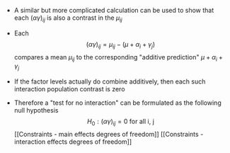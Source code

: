 - A similar but more complicated calculation can be used to show that each $(\alpha\gamma)_{ij}$ is also a contrast in the $\mu_{ij}$

- Each $$(\alpha\gamma)_{ij} = \mu_{ij} - (\mu + \alpha_i + \gamma_j)$$
compares a mean $\mu_{ij}$ to the corresponding "additive prediction" $\mu + \alpha_i + \gamma_j$ 

- If the factor levels actually do combine additively, then each such interaction population contrast is zero

- Therefore a "test for no interaction" can be formulated as the following null hypothesis $$H_0: (\alpha\gamma)_{ij} = 0 \text{ for all i, j}$$
[[Constraints - main effects degrees of freedom]]
[[Constraints - interaction effects degrees of freedom]]
